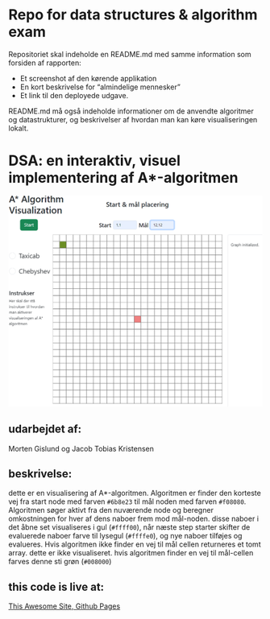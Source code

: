 # Repo for data structures & algorithm exam
Repositoriet skal indeholde en README.md med samme information som
forsiden af rapporten:
- Et screenshot af den kørende applikation
- En kort beskrivelse for “almindelige mennesker”
- Et link til den deployede udgave.

README.md må også indeholde informationer om de anvendte
algoritmer og datastrukturer, og beskrivelser af hvordan man kan køre
visualiseringen lokalt.
# DSA: en interaktiv, visuel implementering af A*-algoritmen
![placeholder](placeholder.png)

## udarbejdet af:
Morten Gislund og Jacob Tobias Kristensen

## beskrivelse:
dette er en visualisering af A*-algoritmen. Algoritmen er finder den korteste vej fra start node med farven `#6b8e23` til mål noden med farven  `#f08080`.  Algoritmen søger aktivt fra den nuværende node og beregner omkostningen for hver af dens naboer frem mod mål-noden. disse naboer i det åbne set visualiseres i gul (`#ffff00`), når næste step starter skifter de evaluerede naboer farve til lysegul (`#ffffe0`), og nye naboer tilføjes og evalueres. Hvis algoritmen ikke finder en vej til mål cellen returneres et tomt array. dette er ikke visualiseret. hvis algoritmen finder en vej til mål-cellen farves denne sti grøn (`#008000`)

## this code is live at:
[This Awesome Site, Github Pages](https//github.com/)

